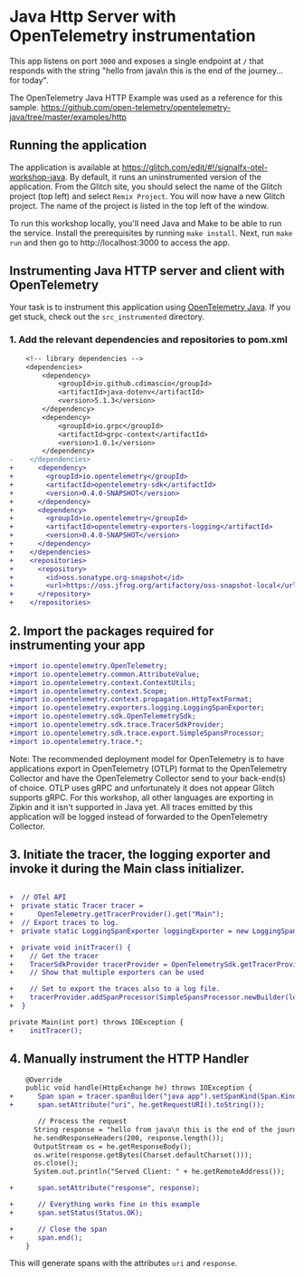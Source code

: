 # Java Http Server with OpenTelemetry instrumentation

This app listens on port `3000` and exposes a single endpoint at `/` that
responds with the string "hello from java\n this is the end of the journey...
for today".

The OpenTelemetry Java HTTP Example was used as a reference for this sample.
https://github.com/open-telemetry/opentelemetry-java/tree/master/examples/http

## Running the application

The application is available at
https://glitch.com/edit/#!/signalfx-otel-workshop-java. By default, it runs an
uninstrumented version of the application. From the Glitch site, you should
select the name of the Glitch project (top left) and select `Remix Project`.
You will now have a new Glitch project. The name of the project is listed in
the top left of the window.

To run this workshop locally, you'll need Java and Make to be able to run
the service. Install the prerequisites by running `make install`. Next, run
`make run` and then go to http://localhost:3000 to access the app.


## Instrumenting Java HTTP server and client with OpenTelemetry

Your task is to instrument this application using [OpenTelemetry
Java](https://github.com/open-telemetry/opentelemetry-java). If you get
stuck, check out the `src_instrumented` directory.

### 1. Add the relevant dependencies and repositories to pom.xml

```diff
    <!-- library dependencies -->
    <dependencies>
        <dependency>
            <groupId>io.github.cdimascio</groupId>
            <artifactId>java-dotenv</artifactId>
            <version>5.1.3</version>
        </dependency>
        <dependency>
            <groupId>io.grpc</groupId>
            <artifactId>grpc-context</artifactId>
            <version>1.0.1</version>
        </dependency>
-    </dependencies>
+      <dependency>
+        <groupId>io.opentelemetry</groupId>
+        <artifactId>opentelemetry-sdk</artifactId>
+        <version>0.4.0-SNAPSHOT</version>
+      </dependency>
+      <dependency>
+        <groupId>io.opentelemetry</groupId>
+        <artifactId>opentelemetry-exporters-logging</artifactId>
+        <version>0.4.0-SNAPSHOT</version>
+      </dependency>
+    </dependencies>
+    <repositories>
+      <repository>
+        <id>oss.sonatype.org-snapshot</id>
+        <url>https://oss.jfrog.org/artifactory/oss-snapshot-local</url>
+      </repository>
+    </repositories>
```

## 2. Import the packages required for instrumenting your app

```diff
+import io.opentelemetry.OpenTelemetry;
+import io.opentelemetry.common.AttributeValue;
+import io.opentelemetry.context.ContextUtils;
+import io.opentelemetry.context.Scope;
+import io.opentelemetry.context.propagation.HttpTextFormat;
+import io.opentelemetry.exporters.logging.LoggingSpanExporter;
+import io.opentelemetry.sdk.OpenTelemetrySdk;
+import io.opentelemetry.sdk.trace.TracerSdkProvider;
+import io.opentelemetry.sdk.trace.export.SimpleSpansProcessor;
+import io.opentelemetry.trace.*;

```

Note: The recommended deployment model for OpenTelemetry is to have
applications export in OpenTelemetry (OTLP) format to the OpenTelemetry
Collector and have the OpenTelemetry Collector send to your back-end(s) of
choice. OTLP uses gRPC and unfortunately it does not appear Glitch supports
gRPC. For this workshop, all other languages are exporting in Zipkin and it
isn't supported in Java yet. All traces emitted by this application will be
logged instead of forwarded to the OpenTelemetry Collector.

## 3. Initiate the tracer, the logging exporter and invoke it during the Main class initializer.

```diff

+  // OTel API
+  private static Tracer tracer =
+      OpenTelemetry.getTracerProvider().get("Main");
+  // Export traces to log.
+  private static LoggingSpanExporter loggingExporter = new LoggingSpanExporter();

+  private void initTracer() {
+    // Get the tracer
+    TracerSdkProvider tracerProvider = OpenTelemetrySdk.getTracerProvider();
+    // Show that multiple exporters can be used

+    // Set to export the traces also to a log file.
+    tracerProvider.addSpanProcessor(SimpleSpansProcessor.newBuilder(loggingExporter).build());
+  }
```

```diff
private Main(int port) throws IOException {
+    initTracer();

```

## 4. Manually instrument the HTTP Handler

```diff
    @Override
    public void handle(HttpExchange he) throws IOException {
+      Span span = tracer.spanBuilder("java app").setSpanKind(Span.Kind.SERVER);
+      span.setAttribute("uri", he.getRequestURI().toString());

       // Process the request
      String response = "hello from java\n this is the end of the journey... for today";
      he.sendResponseHeaders(200, response.length());
      OutputStream os = he.getResponseBody();
      os.write(response.getBytes(Charset.defaultCharset()));
      os.close();
      System.out.println("Served Client: " + he.getRemoteAddress());

+      span.setAttribute("response", response);

+      // Everything works fine in this example
+      span.setStatus(Status.OK);

+      // Close the span
+      span.end();
    }
```

This will generate spans with the attributes `uri` and `response`.
